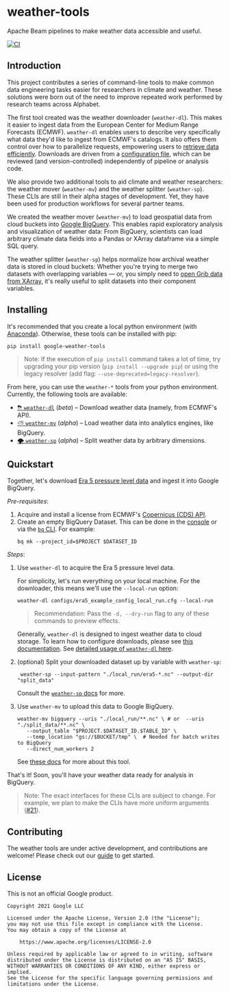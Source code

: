# weather-tools

Apache Beam pipelines to make weather data accessible and useful.

[![CI](https://github.com/googlestaging/weather-tools/actions/workflows/ci.yml/badge.svg)](https://github.com/googlestaging/weather-tools/actions/workflows/ci.yml)

## Introduction

This project contributes a series of command-line tools to make common data engineering tasks easier for researchers in
climate and weather. These solutions were born out of the need to improve repeated work performed by research teams
across Alphabet.

The first tool created was the weather downloader (`weather-dl`). This makes it easier to ingest data from the European
Center for Medium Range Forecasts (ECMWF). `weather-dl` enables users to describe very specifically what data they'd
like to ingest from ECMWF's catalogs. It also offers them control over how to parallelize requests, empowering users to
[retrieve data efficiently](Efficient-Requests.md). Downloads are driven from a
[configuration file](Configuration.md), which can be reviewed (and version-controlled) independently of pipeline or
analysis code.

We also provide two additional tools to aid climate and weather researchers: the weather mover (`weather-mv`) and the
weather splitter (`weather-sp`). These CLIs are still in their alpha stages of development. Yet, they have been used for
production workflows for several partner teams.

We created the weather mover (`weather-mv`) to load geospatial data from cloud buckets
into [Google BigQuery](https://cloud.google.com/bigquery). This enables rapid exploratory analysis and visualization of
weather data: From BigQuery, scientists can load arbitrary climate data fields into a Pandas or XArray dataframe via a
simple SQL query.

The weather splitter (`weather-sp`) helps normalize how archival weather data is stored in cloud buckets:
Whether you're trying to merge two datasets with overlapping variables — or, you simply need
to [open Grib data from XArray](https://github.com/ecmwf/cfgrib/issues/2), it's really useful to split datasets into
their component variables.

## Installing

It's recommended that you create a local python environment (with
[Anaconda](https://www.anaconda.com/products/individual)). Otherwise, these tools can be installed with pip:

  ```shell
  pip install google-weather-tools
  ```

> Note: If the execution of `pip install` command takes a lot of time, try upgrading your pip version
> (`pip install --upgrade pip`) or using the legacy resolver (add flag: `--use-deprecated=legacy-resolver`).

From here, you can use the `weather-*` tools from your python environment. Currently, the following tools are available:

- [⛈ `weather-dl`](weather_dl/README.md) (_beta_) – Download weather data (namely, from ECMWF's API).
- [⛅️ `weather-mv`](weather_mv/README.md) (_alpha_) – Load weather data into analytics engines, like BigQuery.
- [🌪 `weather-sp`](weather_sp/README.md) (_alpha_) – Split weather data by arbitrary dimensions.

## Quickstart

Together, let's
download [Era 5 pressure level data](https://cds.climate.copernicus.eu/cdsapp#!/dataset/reanalysis-era5-pressure-levels?tab=overview)
and ingest it into Google BigQuery.

_Pre-requisites_:

1. Acquire and install a license from
   ECMWF's [Copernicus (CDS) API](https://cds.climate.copernicus.eu/api-how-to#install-the-cds-api-key).
2. Create an empty BigQuery Dataset. This can be done in
   the [console](https://cloud.google.com/bigquery/docs/quickstarts/quickstart-cloud-console#create_a_dataset)
   or via the [`bq` CLI](https://cloud.google.com/bigquery/docs/quickstarts/quickstart-command-line). For example:
   ```shell
   bq mk --project_id=$PROJECT $DATASET_ID
   ```

_Steps_:

1. Use `weather-dl` to acquire the Era 5 pressure level data.

   For simplicity, let's run everything on your local machine. For the downloader, this means we'll use
   the `--local-run` option:

   ```shell
   weather-dl configs/era5_example_config_local_run.cfg --local-run
   ```

   > Recommendation: Pass the `-d, --dry-run` flag to any of these commands to preview effects.

   Generally, `weather-dl` is designed to ingest weather data to cloud storage. To learn how to configure downloads,
   please see [this documentation](Configuration.md). See [detailed usage of `weather-dl` here](weather_dl/README.md).

2. (optional) Split your downloaded dataset up by variable with `weather-sp`:

   ```shell
    weather-sp --input-pattern "./local_run/era5-*.nc" --output-dir "split_data" 
   ```

   Consult the [`weather-sp` docs](weather_sp/README.md) for more.

3. Use `weather-mv` to upload this data to Google BigQuery.

   ```shell
   weather-mv bigquery --uris "./local_run/**.nc" \ # or  --uris "./split_data/**.nc" \
      --output_table "$PROJECT.$DATASET_ID.$TABLE_ID" \
      --temp_location "gs://$BUCKET/tmp" \  # Needed for batch writes to BigQuery
      --direct_num_workers 2
   ```

   See [these docs](weather_mv/README.md) for more about this tool.

That's it! Soon, you'll have your weather data ready for analysis in BigQuery.

> Note: The exact interfaces for these CLIs are subject to change. For example, we plan to make the CLIs have more
> uniform arguments ([#21](https://github.com/googlestaging/weather-tools/issues/21)).

## Contributing

The weather tools are under active development, and contributions are welcome! Please check out
our [guide](CONTRIBUTING.md) to get started.

## License

This is not an official Google product.

```
Copyright 2021 Google LLC

Licensed under the Apache License, Version 2.0 (the "License");
you may not use this file except in compliance with the License.
You may obtain a copy of the License at

    https://www.apache.org/licenses/LICENSE-2.0

Unless required by applicable law or agreed to in writing, software
distributed under the License is distributed on an "AS IS" BASIS,
WITHOUT WARRANTIES OR CONDITIONS OF ANY KIND, either express or implied.
See the License for the specific language governing permissions and
limitations under the License.
```
